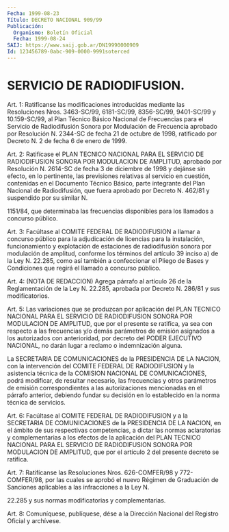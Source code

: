 ```yaml
---
Fecha: 1999-08-23
Título: DECRETO NACIONAL 909/99
Publicación:
  Organismo: Boletín Oficial
  Fecha: 1999-08-24
SAIJ: https://www.saij.gob.ar/DN19990000909
Id: 123456789-0abc-909-0000-9991soterced
---
```

# SERVICIO DE RADIODIFUSION.

<a id="1"></a>
Art. 1: Ratifícanse las modificaciones introducidas mediante las Resoluciones Nros. 3463-SC/99, 6181-SC/99, 8356-SC/99, 9401-SC/99 y 10.159-SC/99, al Plan Técnico Básico Nacional de Frecuencias para el Servicio de Radiodifusión Sonora por Modulación de Frecuencia aprobado por Resolución N. 2344-SC de fecha 21 de octubre de 1998, ratificado por Decreto N. 2 de fecha 6 de enero de 1999.

<a id="2"></a>
Art. 2: Ratifícase el PLAN TECNICO NACIONAL PARA EL SERVICIO DE RADIODIFUSION SONORA POR MODULACION DE AMPLITUD, aprobado por Resolución N. 2614-SC de fecha 3 de diciembre de 1998 y dejánse sin efecto, en lo pertinente, las previsiones relativas al servicio en cuestión, contenidas en el Documento Técnico Básico, parte integrante del Plan Nacional de Radiodifusión, que fuera aprobado por Decreto N. 462/81 y suspendido por su similar N.

1151/84, que determinaba las frecuencias disponibles para los llamados a concurso público.

<a id="3"></a>
Art. 3: Facúltase al COMITE FEDERAL DE RADIODIFUSION a llamar a concurso público para la adjudicación de licencias para la instalación, funcionamiento y explotación de estaciones de radiodifusión sonora por modulación de amplitud, conforme los términos del artículo 39 inciso a) de la Ley N. 22.285, como así también a confeccionar el Pliego de Bases y Condiciones que regirá el llamado a concurso público.

<a id="4"></a>
Art. 4: (NOTA DE REDACCION) Agrega párrafo al artículo 26 de la Reglamentación de la Ley N. 22.285, aprobada por Decreto N. 286/81 y sus modificatorios.

<a id="5"></a>
Art. 5: Las variaciones que se produzcan por aplicación del PLAN TECNICO NACIONAL PARA EL SERVICIO DE RADIODIFUSION SONORA POR MODULACION DE AMPLITUD, que por el presente se ratifica, ya sea con respecto a las frecuencias y/o demás parámetros de emisión asignados a los autorizados con anterioridad, por decreto del PODER EJECUTIVO NACIONAL, no darán lugar a reclamo o indemnización alguna.

La SECRETARIA DE COMUNICACIONES de la PRESIDENCIA DE LA NACION, con la intervención del COMITE FEDERAL DE RADIODIFUSION y la asistencia técnica de la COMISION NACIONAL DE COMUNICACIONES, podrá modificar, de resultar necesario, las frecuencias y otros parámetros de emisión correspondientes a las autorizaciones mencionadas en el párrafo anterior, debiendo fundar su decisión en lo establecido en la norma técnica de servicios.

<a id="6"></a>
Art. 6: Facúltase al COMITE FEDERAL DE RADIODIFUSION y a la SECRETARIA DE COMUNICACIONES de la PRESIDENCIA DE LA NACION, en el ámbito de sus respectivas competencias, a dictar las normas aclaratorias y complementarias a los efectos de la aplicación del PLAN TECNICO NACIONAL PARA EL SERVICIO DE RADIODIFUSION SONORA POR MODULACION DE AMPLITUD, que por el artículo 2 del presente decreto se ratifica.

<a id="7"></a>
Art. 7: Ratifícanse las Resoluciones Nros. 626-COMFER/98 y 772-COMFER/98, por las cuales se aprobó el nuevo Régimen de Graduación de Sanciones aplicables a las infracciones a la Ley N.

22.285 y sus normas modificatorias y complementarias.

<a id="8"></a>
Art. 8: Comuníquese, publíquese,  dése a la Dirección Nacional del Registro Oficial y archívese.